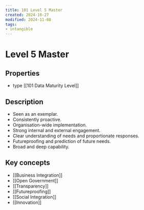 ```yaml
---
title: 101 Level 5 Master
created: 2024-10-27
modified: 2024-11-08
tags:
- intangible
---
```

# Level 5 Master
## Properties
- type [[101 Data Maturity Level]]
## Description
- Seen as an exemplar.
- Consistently proactive.
- Organisation-wide implementation.
- Strong internal and external engagement.
- Clear understanding of needs and proportionate responses.
- Futureproofing and prediction of future needs.
- Broad and deep capability.

## Key concepts
- [[Business Integration]]
- [[Open Government]]
- [[Transparency]]
- [[Futureproofing]]
- [[Social Integration]]
- [[Innovation]]